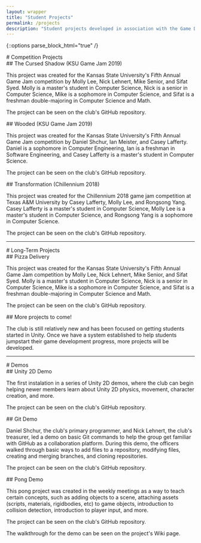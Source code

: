 ```yaml
---
layout: wrapper
title: "Student Projects"
permalink: /projects
description: "Student projects developed in association with the Game Development Club will be posted here on this page, as well as on the club's GitHub page."
---
```


{::options parse_block_html="true" /}
<div id="competition_projects">
# Competition Projects

<div class="project_content">
## The Cursed Shadow (KSU Game Jam 2019)

This project was created for the Kansas State University's Fifth Annual Game Jam competition by Molly Lee, Nick Lehnert, Mike Senior, and Sifat Syed. Molly is a master's student in Computer Science, Nick is a senior in Computer Science, Mike is a sophomore in Computer Science, and Sifat is a freshman double-majoring in Computer Science and Math.

The project can be seen on the club's GitHub repository.
</div>
<div class="project_content">
## Wooded (KSU Game Jam 2019)

This project was created for the Kansas State University's Fifth Annual Game Jam competition by Daniel Shchur, Ian Meister, and Casey Lafferty. Daniel is a sophomore in Computer Engineering, Ian is a freshman in Software Engineering, and Casey Lafferty is a master's student in Computer Science.

The project can be seen on the club's GitHub repository.
</div>
<div class="project_content">
## Transformation (Chillennium 2018)

This project was created for the Chillennium 2018 game jam competition at Texas A&M University by Casey Lafferty, Molly Lee, and Rongsong Yang. Casey Lafferty is a master's student in Computer Science, Molly Lee is a master's student in Computer Science, and Rongsong Yang is a sophomore in Computer Science.

The project can be seen on the club's GitHub repository.
</div>
</div>

<hr>

<div id="long_term_projects">
# Long-Term Projects

<div class="project_content">
## Pizza Delivery

This project was created for the Kansas State University's Fifth Annual Game Jam competition by Molly Lee, Nick Lehnert, Mike Senior, and Sifat Syed. Molly is a master's student in Computer Science, Nick is a senior in Computer Science, Mike is a sophomore in Computer Science, and Sifat is a freshman double-majoring in Computer Science and Math.

The project can be seen on the club's GitHub repository.
</div>
<div class="project_content clear-padding-bottom">
## More projects to come!

The club is still relatively new and has been focused on getting students started in Unity. Once we have a system established to help students jumpstart their game development progress, more projects will be developed.
</div>
</div>

<hr>

<div id="demo_projects">
# Demos

<div class="project_content">
## Unity 2D Demo

The first instalation in a series of Unity 2D demos, where the club can begin helping newer members learn about Unity 2D physics, movement, character creation, and more.

The project can be seen on the club's GitHub repository.
</div>
<div class="project_content">
## Git Demo

Daniel Shchur, the club's primary programmer, and Nick Lehnert, the club's treasurer, led a demo on basic Git commands to help the group get familiar with GitHub as a collaboration platform. During this demo, the officers walked through basic ways to add files to a repository, modifying files, creating and merging branches, and cloning repositories.

The project can be seen on the club's GitHub repository.
</div>
<div class="project_content">
## Pong Demo

This pong project was created in the weekly meetings as a way to teach certain concepts, such as adding objects to a scene, attaching assets (scripts, materials, rigidbodies, etc) to game objects, introduction to collision detection, introduction to player input, and more.

The project can be seen on the club's GitHub repository.

The walkthrough for the demo can be seen on the project's Wiki page.
</div>
</div>
